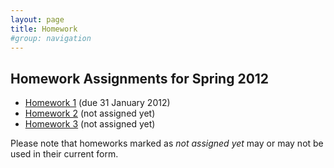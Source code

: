 ```yaml
---
layout: page
title: Homework
#group: navigation
---
```


## Homework Assignments for Spring 2012

- [Homework 1](homework/homework1.html) (due 31 January 2012)
- [Homework 2](homework/homework2.html) (not assigned yet)
- [Homework 3](homework/homework3.html) (not assigned yet)

Please note that homeworks marked as *not assigned yet* may or may not 
be used in their current form.
